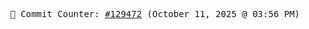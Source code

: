 <p align="center">
    <samp>
        📮 Commit Counter: <a href="https://github.com/Javascript-void0/Javascript-void0/commits/main">#129472</a> (October 11, 2025 @ 03:56 PM)
    </samp>
</p>
